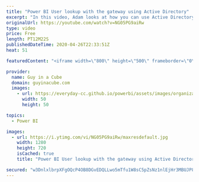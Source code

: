 ```yaml
---
title: "Power BI User lookup with the gateway using Active Directory"
excerpt: "In this video, Adam looks at how you can use Active Directory custom attributes for the user lookup with the Power BI Gateway. This can be used for both Analysis Services mapping and the Kerberos SSO with DirectQuery connections.  Manage your data source - Analysis Services https://docs.microsoft.com/power-bi/service-gateway-enterprise-manage-ssas#usernames-with-analysis-services"
originalUrl: https://youtube.com/watch?v=NG05PG9aiRw
type: video
price: Free
length: PT12M22S
publishedDateTime: 2020-04-26T22:33:51Z
heat: 51

featuredContent: "<iframe width=\"800\" height=\"500\" frameborder=\"0\" src=\"https://www.youtube.com/embed/NG05PG9aiRw\" allow=\"accelerometer; autoplay; encrypted-media; gyroscope; picture-in-picture\" allowfullscreen></iframe>"

provider:
  name: Guy in a Cube
  domain: guyinacube.com
  images:
    - url: https://everyday-cc.github.io/powerbi/assets/images/organizations/guyinacube.com-50x50.jpg
      width: 50
      height: 50

topics:
  - Power BI

images:
  - url: https://i.ytimg.com/vi/NG05PG9aiRw/maxresdefault.jpg
    width: 1280
    height: 720
    isCached: true
    title: "Power BI User lookup with the gateway using Active Directory"

secured: "w3DnlxlbrpXFgOQcP4OB8DGvEDQLLwo5mTfu1W8sC5pZsNz1nlEjHr3MBUJP8BRbcPR4D7nbj4/T9L4CPosczIosIKbOxOnqDIpkXS+lL/k82TzFuVLAqmJqkguwFAgGGPNMrFGzJq7KVH2TqEYRQUK733D5nTEPKrQIEpmhGMZedjJRW83PIyE+vXYnVo9UH8rorjINMtuDciJ87rkxS17rARk42aUQ7d6bFpWS9NFyn89rv1QwdPkeqBYPHn+9ln+U+Vf4F4jP3BOUOCDq1vWV09KV0zyD6wemz4yq3RT8aFFUgSIjcLwJjlDbDtBhGKiBAyjVYEYj7gVpltMxWoCbP0pVujmBlewLjjhnk/sEZw1qSSxsO9fqQWu62ehoXW7Cwf6y2cc339VY/xjylbtGRbv4GF1vjY2wLpnrSKk=;mhirxVwlJMt0n9EyU/Eiqg=="
---
```


